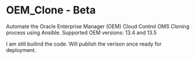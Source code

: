 # OEM_Clone - Beta
Automate the Oracle Enterprise Manager (OEM) Cloud Control OMS Cloning process using Ansible. Supported OEM versions: 13.4 and 13.5

I am still builind the code. Will publish the verison once ready for deployment.